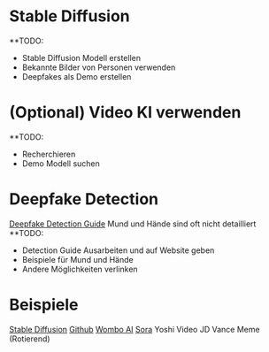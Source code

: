 
# Stable Diffusion
**TODO:
+ Stable Diffusion Modell erstellen
+ Bekannte Bilder von Personen verwenden
+ Deepfakes als Demo erstellen

# (Optional) Video KI verwenden
**TODO:
+ Recherchieren
+ Demo Modell suchen

# Deepfake Detection
[Deepfake Detection Guide](https://github.com/Daisy-Zhang/Awesome-Deepfakes-Detection)
Mund und Hände sind oft nicht detailliert
 **TODO:
+ Detection Guide Ausarbeiten und auf Website geben
+ Beispiele für Mund und Hände
+ Andere Möglichkeiten verlinken

# Beispiele
[Stable Diffusion](https://stability.ai/stable-image)
	[Github](https://github.com/Stability-AI/generative-models)
[Wombo AI](https://w.ai/)
[Sora](https://openai.com/index/sora/)
Yoshi Video
JD Vance Meme (Rotierend)
